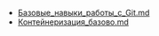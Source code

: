 - [Базовые_навыки_работы_с_Git.md](./Базовые_навыки_работы_с_Git.md)
- [Контейнеризация_базово.md](./Контейнеризация_базово.md)
